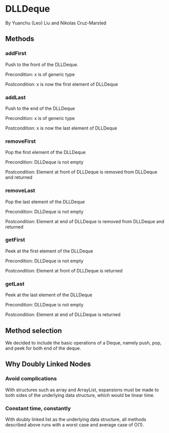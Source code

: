 # DLLDeque

By Yuanchu (Leo) Liu and Nikolas Cruz-Marsted

## Methods

### addFirst

Push to the front of the DLLDeque.

Precondition: x is of generic type <T>

Postcondition: x is now the first element of DLLDeque

### addLast

Push to the end of the DLLDeque

Precondition: x is of generic type <T>

Postcondition: x is now the last element of DLLDeque

### removeFirst

Pop the first element of the DLLDeque

Precondition: DLLDeque is not empty

Postcondition: Element at front of DLLDeque is removed from DLLDeque and returned

### removeLast

Pop the last element of the DLLDeque

Precondition: DLLDeque is not empty

Postcondition: Element at end of DLLDeque is removed from DLLDeque and returned

### getFirst

Peek at the first element of the DLLDeque

Precondition: DLLDeque is not empty

Postcondition: Element at front of DLLDeque is returned

### getLast

Peek at the last element of the DLLDeque

Precondition: DLLDeque is not empty

Postcondition: Element at end of DLLDeque is returned

## Method selection

We decided to include the basic operations of a Deque, namely push, pop, and peek for both end of the deque.

## Why Doubly Linked Nodes

### Avoid complications

With structures such as array and ArrayList, expansions must be made to both sides of the underlying data structure, which would be linear time.

### Constant time, constantly

With doubly linked list as the underlying data structure, all methods described above runs with a worst case and average case of O(1).